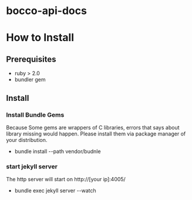# bocco-api-docs

# How to Install

## Prerequisites
- ruby > 2.0
- bundler gem

## Install

### Install Bundle Gems

Because Some gems are wrappers of C libraries, errors that says about library missing would happen.
Please install them via package manager of your distribution.

- bundle install --path vendor/budnle

### start jekyll server

The http server will start on http://[your ip]:4005/

- bundle exec jekyll server --watch




